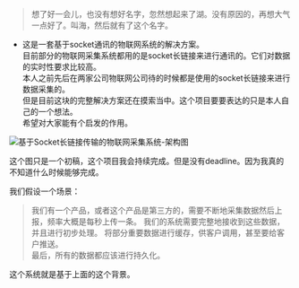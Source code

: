 > 想了好一会儿，也没有想好名字，忽然想起来了湖。没有原因的，再想大气一点好了。叫海，然后就有了这个名字。  
- 这是一套基于socket通讯的物联网系统的解决方案。  
目前部分的物联网采集系统都用的是socket长链接来进行通讯的。它们对数据的实时性要求比较高。  
本人之前先后在两家公司物联网公司待的时候都是使用的socket长链接来进行数据采集的。  
但是目前这块的完整解决方案还在摸索当中。这个项目要要表达的只是本人自己的一个想法。  
希望对大家能有个启发的作用。

![基于Socket长链接传输的物联网采集系统-架构图](https://raw.githubusercontent.com/hanbin/sea/master/images/architecture.png)

这个图只是一个初稿，这个项目我会持续完成。但是没有deadline。因为我真的不知道什么时候能够完成。

我们假设一个场景：

> 我们有一个产品，或者这个产品是第三方的，需要不断地采集数据然后上报，频率大概是每秒上传一条。
我们的系统需要完整地接收到这些数据，并且进行初步处理。
将部分重要数据进行缓存，供客户调用，甚至要给客户推送。  
最后，所有的数据都应该进行持久化。 

这个系统就是基于上面的这个背景。


